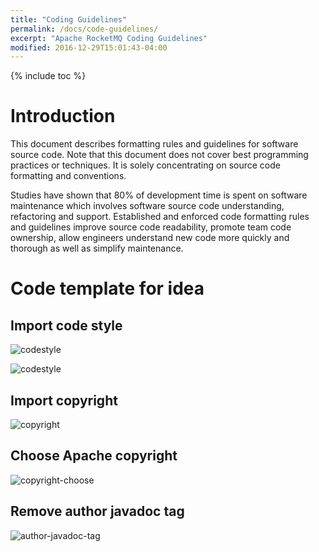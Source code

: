 ```yaml
---
title: "Coding Guidelines"
permalink: /docs/code-guidelines/
excerpt: "Apache RocketMQ Coding Guidelines"
modified: 2016-12-29T15:01:43-04:00
---
```


{% include toc %}

# Introduction
This document describes formatting rules and guidelines for software source code. Note that this document does not cover best programming practices or techniques. It is solely concentrating on source code formatting and conventions.

Studies have shown that 80% of development time is spent on software maintenance which involves software source code understanding, refactoring and support. Established and enforced code formatting rules and guidelines improve source code readability, promote team code ownership, allow engineers understand new code more quickly and thorough as well as simplify maintenance.

# Code template for idea
## Import code style 
![codestyle](/assets/images/code_guidelines/codestyle-pre.png)

![codestyle](/assets/images/code_guidelines/codestyle.png)

## Import copyright
![copyright](/assets/images/code_guidelines/copyright.png)

## Choose Apache copyright
![copyright-choose](/assets/images/code_guidelines/copyright-choose.png)

## Remove author javadoc tag
![author-javadoc-tag](/assets/images/code_guidelines/author-tag.png)


